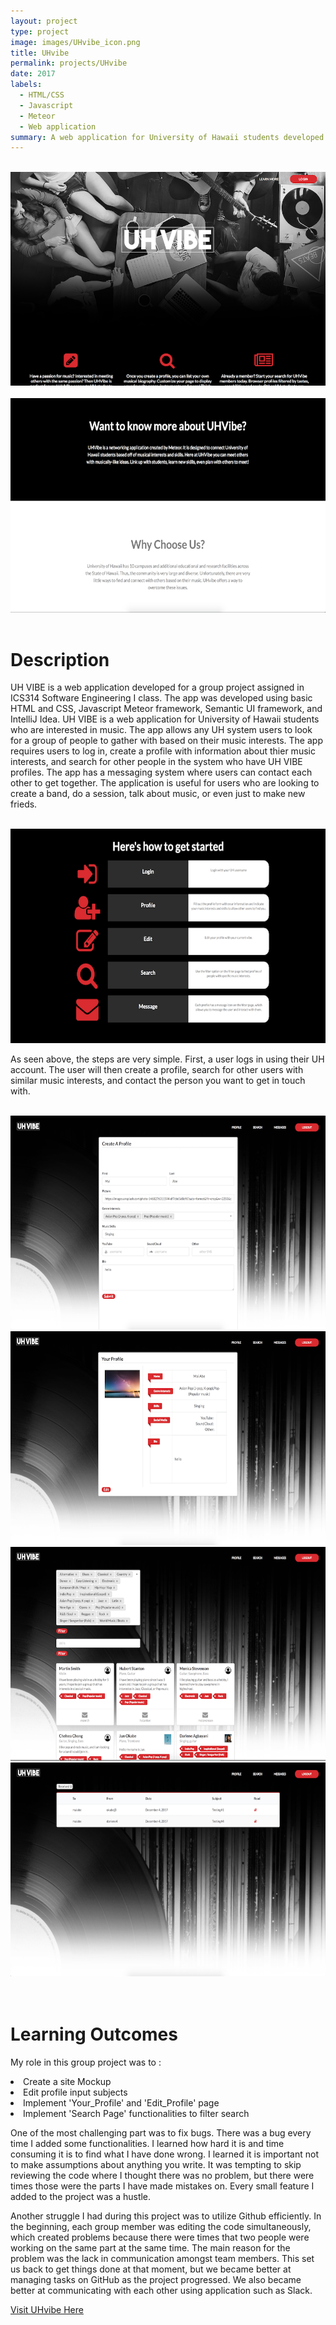 ```yaml
---
layout: project
type: project
image: images/UHvibe_icon.png
title: UHvibe
permalink: projects/UHvibe
date: 2017
labels:
  - HTML/CSS
  - Javascript
  - Meteor
  - Web application
summary: A web application for University of Hawaii students developed as a group, for ICS314 Software Engineering I class. 
---
```

<br>

<div align="middle"><img class="ui image" src="../images/UHvibe_Home.png"></div>
  
<br>
 
  
<div align="middle"><img src="../images/UHvibe_About.png"></div>

<br>

<h1>Description</h1>
<p>UH VIBE is a web application developed for a group project assigned in ICS314 Software Engineering I class. The app was developed using basic HTML and CSS, Javascript Meteor framework, Semantic UI framework, and IntelliJ Idea.
UH VIBE is a web application for University of Hawaii students who are interested in music. The app allows any UH system users to look for a group of people to gather with based on their music interests. The app requires users to log in, create a profile with information about thier music interests, and search for other people in the system who have UH VIBE profiles. The app has a messaging system where users can contact each other to get together. The application is useful for users who are looking to create a band, do a session, talk about music, or even just to make new frieds. </p>

<br>

<div align="middle"><img src="../images/UHvibe_Steps.png"></div>

<p>As seen above, the steps are very simple. First, a user logs in using their UH account. The user will then create a profile, search for other users with similar music interests, and contact the person you want to get in touch with.</p>

<br>

<div align="middle"><img src="../images/UHvibe_CreateProfile.png"></div>
<div align="middle"><img src="../images/UHvibe_Profile.png"></div>
<div align="middle"><img src="../images/UHvibe_Search.png"></div>
<div align="middle"><img src="../images/UHvibe_Message.png"></div>

<br>
<br>

<h1>Learning Outcomes</h1>
<p>My role in this group project was to :
  <li> Create a site Mockup </li>
  <li> Edit profile input subjects </li>
  <li> Implement 'Your_Profile' and 'Edit_Profile' page </li>
  <li> Implement 'Search Page' functionalities to filter search </li>
</p>
<p>One of the most challenging part was to fix bugs. There was a bug every time I added some functionalities. I learned how hard it is and time consuming it is to find what I have done wrong. I learned it is important not to make assumptions about anything you write. It was tempting to skip reviewing the code where I thought there was no problem, but there were times those were the parts I have made mistakes on. Every small feature I added to the project was a hustle.</p>
<p>Another struggle I had during this project was to utilize Github efficiently. In the beginning, each group member was editing the code simultaneously, which created problems because there were times that two people were working on the same part at the same time. The main reason for the problem was the lack in communication amongst team members. This set us back to get things done at that moment, but we became better at managing tasks on GitHub as the project progressed. We also became better at communicating with each other using application such as Slack.</p>

<a href="http://uhvibe.meteorapp.com/">Visit UHvibe Here</a>
